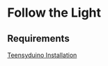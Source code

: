 # Follow the Light


## Requirements
[
Teensyduino Installation](https://www.pjrc.com/teensy/td_download.html)
